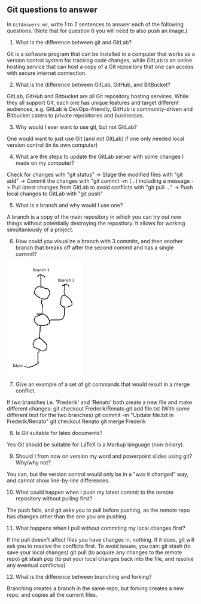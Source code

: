 ## Git questions to answer

In `GitAnswers.md`, write 1 to 2 sentences to answer each of the following
questions.  (Note that for question 6 you will need to also push an image.)

1.	What is the difference between git and GitLab?  

Git is a software program that can be installed in a computer that works as a version control system for tracking code changes, while GitLab is an online hosting service that can host a copy of a Git repository that one can access with secure internet connection.

2.	What is the difference between GitLab, GitHub, and BitBucket? 

GitLab, GitHub and Bitbucket are all Git repository hosting services. While they all support Git, each one has unique features and target different audiences, e.g. GitLab is DevOps-friendly, GitHub is community-driven and Bitbucket caters to private repositories and businesses.

3.	Why would I ever want to use git, but not GitLab?  

One would want to just use Git (and not GitLab) if one only needed local version control (in its own computer)

4.	What are the steps to update the GitLab server with some changes I made on my computer?  

Check for changes with "git status" -> Stage the modified files with "git add" -> Commit the changes with "git commit -m (…) including a message -> Pull latest changes from GitLab to avoid conflicts with "git pull …" -> Push local changes to GitLab with "git push"

5.	What is a branch and why would I use one?  

A branch is a copy of the main repository in which you can try out new things without potentially destroying the repository. It allows for working simultaniously of a project. 

6.	How could you visualize a branch with 3 commits, and then another branch that breaks off after the second commit and has a single commit?  

<img src="q6.png" alt="Branches visualized" width="200" height="300">

7.	Give an example of a set of git commands that would result in a merge conflict.

If two branches i.e. 'Frederik' and 'Renato' both create a new file and make different changes:
git checkout Frederik/Renato
git add file.txt (With some different text for the two branches)
git commit -m "Update file.txt in Frederik/Renato"
git checkout Renato
git merge Frederik

8.	Is Git suitable for latex documents?  

Yes Git should be suitable for LaTeX is a Markup language (non-binary).


9.	Should I from now on version my word and powerpoint slides using git? Why/why not? 

You can, but the version control would only be in a "was it changed" way, and cannot show line-by-line differences. 

10.	What could happen when I push my latest commit to the remote repository without pulling first?  

The push fails, and git asks you to pull before pushing, as the remote repo has changes other than the one you are pushing.

11.	What happens when I pull without commiting my local changes first?  

If the pull doesn't affect files you have changes in, nothing. If it does, git will ask you to resolve the conflicts first. To avoid issues, you can:
git stash (to save your local changes)
git pull (to acquire any changes to the remote repo)
git stash pop (to put your local changes back into the file, and resolve any eventual conflictss)

12.	What is the difference between branching and forking?

Branching creates a branch in the same repo, but forking creates a new repo, and copies all the current files. 

